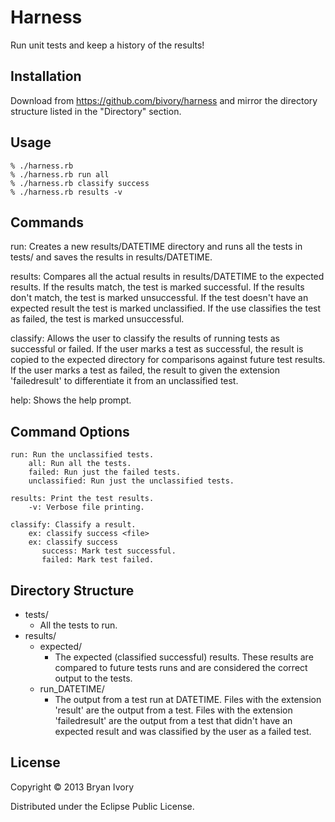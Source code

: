 # Harness

Run unit tests and keep a history of the results!

## Installation

Download from https://github.com/bivory/harness and mirror the directory structure listed in the "Directory" section.

## Usage

    % ./harness.rb
    % ./harness.rb run all
    % ./harness.rb classify success
    % ./harness.rb results -v

## Commands

run: Creates a new results/DATETIME directory and runs all the tests in tests/ and saves the results in results/DATETIME.

results: Compares all the actual results in results/DATETIME to the expected results. If the results match, the test is marked successful. If the results don't match, the test is marked unsuccessful. If the test doesn't have an expected result the test is marked unclassified. If the use classifies the test as failed, the test is marked unsuccessful.

classify: Allows the user to classify the results of running tests as successful or failed. If the user marks a test as successful, the result is copied to the expected directory for comparisons against future test results. If the user marks a test as failed, the result to given the extension 'failedresult' to differentiate it from an unclassified test.

help:  Shows the help prompt.

## Command Options

```
run: Run the unclassified tests.
    all: Run all the tests.
    failed: Run just the failed tests.
    unclassified: Run just the unclassified tests.

results: Print the test results.
    -v: Verbose file printing.

classify: Classify a result.
    ex: classify success <file>
    ex: classify success
       success: Mark test successful.
       failed: Mark test failed.
```

## Directory Structure
- tests/
    - All the tests to run.
- results/
    - expected/
        - The expected (classified successful) results. These results are compared to future tests runs and are considered the correct output to the tests.
    - run_DATETIME/
        - The output from a test run at DATETIME. Files with the extension 'result' are the output from a test. Files with the extension 'failedresult' are the output from a test that didn't have an expected result and was classified by the user as a failed test.


## License

Copyright © 2013 Bryan Ivory

Distributed under the Eclipse Public License.
